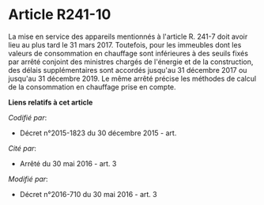 # Article R241-10

La mise en service des appareils mentionnés à l'article R. 241-7 doit avoir lieu au plus tard le 31 mars 2017. Toutefois,
pour les immeubles dont les valeurs de consommation en chauffage sont inférieures à des seuils fixés par arrêté conjoint des
ministres chargés de l'énergie et de la construction, des délais supplémentaires sont accordés jusqu'au 31 décembre 2017 ou
jusqu'au 31 décembre 2019. Le même arrêté précise les méthodes de calcul de la consommation en chauffage prise en compte.

**Liens relatifs à cet article**

_Codifié par_:

  - Décret n°2015-1823 du 30 décembre 2015 - art.

_Cité par_:

  - Arrêté du 30 mai 2016 - art. 3

_Modifié par_:

  - Décret n°2016-710 du 30 mai 2016 - art. 3
